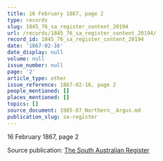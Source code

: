 ```yaml
---
title: 16 February 1867, page 2
type: records
slug: 1845_76_sa_register_content_20194
url: /records/1845_76_sa_register_content_20194/
record_id: 1845_76_sa_register_content_20194
date: '1867-02-16'
date_display: null
volume: null
issue_number: null
page: '2'
article_type: other
issue_reference: 1867-02-16, page 2
people_mentioned: []
places_mentioned: []
topics: []
source_document: 1985-87_Northern__Argus.md
publication_slug: sa-register
---
```


16 February 1867, page 2

Source publication: [The South Australian Register](/publications/sa-register/)
